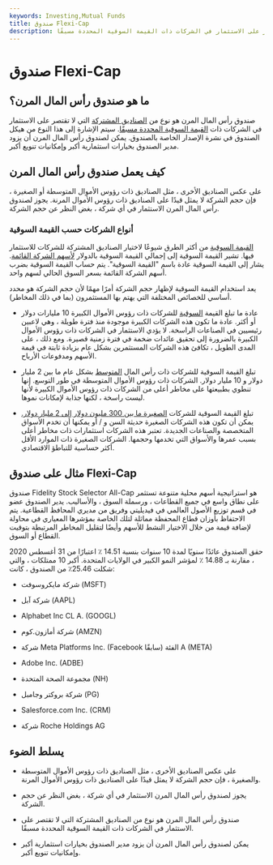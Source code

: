 ```yaml
---
keywords: Investing,Mutual Funds
title: صندوق Flexi-Cap
description: صندوق رأس المال المرن هو نوع من الصناديق المشتركة التي لا تقتصر على الاستثمار في الشركات ذات القيمة السوقية المحددة مسبقًا.
---
```


# صندوق Flexi-Cap
## ما هو صندوق رأس المال المرن؟

صندوق رأس المال المرن هو نوع من [الصناديق المشتركة](/mutualfund) التي لا تقتصر على الاستثمار في الشركات ذات [القيمة السوقية المحددة مسبقًا](/marketcapitalization). سيتم الإشارة إلى هذا النوع من هيكل الصندوق في نشرة الإصدار الخاصة بالصندوق. يمكن لصندوق رأس المال المرن أن يزود مدير الصندوق بخيارات استثمارية أكبر وإمكانيات تنويع أكبر.

## كيف يعمل صندوق رأس المال المرن

على عكس الصناديق الأخرى ، مثل الصناديق ذات رؤوس الأموال المتوسطة أو الصغيرة ، فإن حجم الشركة لا يمثل قيدًا على الصناديق ذات رؤوس الأموال المرنة. يجوز لصندوق رأس المال المرن الاستثمار في أي شركة ، بغض النظر عن حجم الشركة.

### أنواع الشركات حسب القيمة السوقية

[القيمة السوقية](/marketcapitalization) من أكثر الطرق شيوعًا لاختيار الصناديق المشتركة للشركات للاستثمار فيها. تشير القيمة السوقية إلى إجمالي القيمة السوقية بالدولار [لأسهم الشركة القائمة](/outstandingshares). يشار إلى القيمة السوقية عادة باسم "القيمة السوقية". يتم حساب القيمة السوقية بضرب أسهم الشركة القائمة بسعر السوق الحالي لسهم واحد.

يعد استخدام القيمة السوقية لإظهار حجم الشركة أمرًا مهمًا لأن حجم الشركة هو محدد أساسي للخصائص المختلفة التي يهتم بها المستثمرون (بما في ذلك المخاطر).

- عادة ما تبلغ القيمة [السوقية](/large-cap) للشركات ذات رؤوس الأموال الكبيرة 10 مليارات دولار أو أكثر. عادة ما تكون هذه الشركات الكبيرة موجودة منذ فترة طويلة ، وهي لاعبين رئيسيين في الصناعات الراسخة. لا يؤدي الاستثمار في الشركات ذات رؤوس الأموال الكبيرة بالضرورة إلى تحقيق عائدات ضخمة في فترة زمنية قصيرة. ومع ذلك ، على المدى الطويل ، تكافئ هذه الشركات المستثمرين بشكل عام بزيادة ثابتة في قيمة الأسهم ومدفوعات الأرباح.

- تبلغ القيمة السوقية للشركات ذات رأس المال [المتوسط](/midcapstock) بشكل عام ما بين 2 مليار دولار و 10 مليار دولار. الشركات ذات رؤوس الأموال المتوسطة في طور التوسع. إنها تنطوي بطبيعتها على مخاطر أعلى من الشركات ذات رؤوس الأموال الكبيرة لأنها ليست راسخة ، لكنها جذابة لإمكانات نموها.

- تبلغ القيمة السوقية للشركات [الصغيرة ما بين 300 مليون دولار إلى 2 مليار دولار.](/small-cap) يمكن أن تكون هذه الشركات الصغيرة حديثة السن و / أو يمكنها أن تخدم الأسواق المتخصصة والصناعات الجديدة. تعتبر هذه الشركات استثمارات ذات مخاطر أعلى بسبب عمرها والأسواق التي تخدمها وحجمها. الشركات الصغيرة ذات الموارد الأقل أكثر حساسية للتباطؤ الاقتصادي.

## مثال على صندوق Flexi-Cap

صندوق Fidelity Stock Selector All-Cap هو استراتيجية أسهم محلية متنوعة تستثمر على نطاق واسع في جميع القطاعات ، ورسملة السوق ، والأساليب. يدير الصندوق عضو في قسم توزيع الأصول العالمي في فيديليتي وفريق من مديري المحافظ القطاعية. يتم الاحتفاظ بأوزان قطاع المحفظة مماثلة لتلك الخاصة بمؤشرها المعياري في محاولة لإضافة قيمة من خلال الاختيار النشط للأسهم وأيضًا لتقليل المخاطر المرتبطة بتوقيت القطاع أو السوق.

حقق الصندوق عائدًا سنويًا لمدة 10 سنوات بنسبة 14.51 ٪ اعتبارًا من 31 أغسطس 2020 ، مقارنة بـ 14.88 ٪ لمؤشر النمو الكبير في الولايات المتحدة. أكبر 10 ممتلكات ، والتي شكلت 25.46٪ من الصندوق ، كانت:

- شركة مايكروسوفت (MSFT)

- شركة آبل (AAPL)

- Alphabet Inc CL A. (GOOGL)

- شركة أمازون.كوم (AMZN)

- شركة Meta Platforms Inc. (Facebook سابقًا) الفئة A (META)

- Adobe Inc. (ADBE)

- مجموعة الصحة المتحدة (NH)

- شركة بروكتر وجامبل (PG)

- Salesforce.com Inc. (CRM)

- شركة Roche Holdings AG

## يسلط الضوء

- على عكس الصناديق الأخرى ، مثل الصناديق ذات رؤوس الأموال المتوسطة والصغيرة ، فإن حجم الشركة لا يمثل قيدًا على الصناديق ذات رؤوس الأموال المرنة.

- يجوز لصندوق رأس المال المرن الاستثمار في أي شركة ، بغض النظر عن حجم الشركة.

- صندوق رأس المال المرن هو نوع من الصناديق المشتركة التي لا تقتصر على الاستثمار في الشركات ذات القيمة السوقية المحددة مسبقًا.

- يمكن لصندوق رأس المال المرن أن يزود مدير الصندوق بخيارات استثمارية أكبر وإمكانيات تنويع أكبر.

